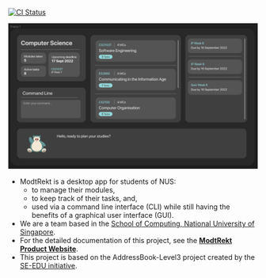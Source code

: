 [![CI Status](https://github.com/AY2223S1-CS2103T-W10-4/tp/workflows/Java%20CI/badge.svg)](https://github.com/AY2223S1-CS2103T-W10-4/tp/actions)

![Ui](docs/images/Ui.png)

* ModtRekt is a desktop app for students of NUS:
  * to manage their modules,
  * to keep track of their tasks, and,
  * used via a command line interface (CLI) while still having the benefits of a graphical user interface (GUI).
* We are a team based in the [School of Computing, National University of Singapore](http://www.comp.nus.edu.sg).
* For the detailed documentation of this project, see the **[ModtRekt Product Website](https://ay2223s1-cs2103t-w10-4.github.io/tp/)**.
* This project is based on the AddressBook-Level3 project created by the [SE-EDU initiative](https://se-education.org).
